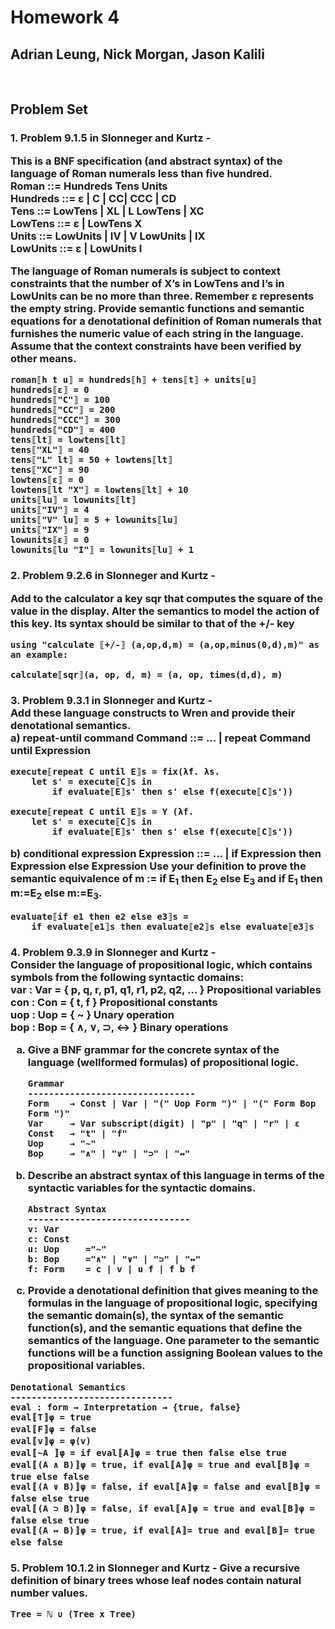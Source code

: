 # Homework 4

## Adrian Leung, Nick Morgan, Jason Kalili

<br>

## Problem Set

<!-- ![Wren Rules](./assets/hw3/wren_ast_rules.png) -->

<h3><b>1. Problem 9.1.5 in Slonneger and Kurtz -</b>

This is a BNF specification (and abstract syntax) of the language of Roman numerals less than five hundred. <br>
Roman ::= Hundreds Tens Units<br>
Hundreds ::= ε | C | CC| CCC | CD<br>
Tens ::= LowTens | XL | L LowTens | XC<br>
LowTens ::= ε | LowTens X<br>
Units ::= LowUnits | IV | V LowUnits | IX<br>
LowUnits ::= ε | LowUnits I<br>

The language of Roman numerals is subject to context constraints that
the number of X’s in LowTens and I’s in LowUnits can be no more than
three. Remember ε represents the empty string.
Provide semantic functions and semantic equations for a denotational
definition of Roman numerals that furnishes the numeric value of each
string in the language. Assume that the context constraints have been
verified by other means.

```
roman⟦h t u⟧ = hundreds⟦h⟧ + tens⟦t⟧ + units⟦u⟧
hundreds⟦ε⟧ = 0
hundreds⟦"C"⟧ = 100
hundreds⟦"CC"⟧ = 200
hundreds⟦"CCC"⟧ = 300
hundreds⟦"CD"⟧ = 400
tens⟦lt⟧ = lowtens⟦lt⟧
tens⟦"XL"⟧ = 40
tens⟦"L" lt⟧ = 50 + lowtens⟦lt⟧
tens⟦"XC"⟧ = 90
lowtens⟦ε⟧ = 0
lowtens⟦lt "X"⟧ = lowtens⟦lt⟧ + 10
units⟦lu⟧ = lowunits⟦lt⟧
units⟦"IV"⟧ = 4
units⟦"V" lu⟧ = 5 + lowunits⟦lu⟧
units⟦"IX"⟧ = 9
lowunits⟦ε⟧ = 0
lowunits⟦lu "I"⟧ = lowunits⟦lu⟧ + 1
```

<h3><b>2. Problem 9.2.6 in Slonneger and Kurtz -</b>

Add to the calculator a key sqr that computes the square of the value in
the display. Alter the semantics to model the action of this key. Its syntax should be similar to that of the +/- key

```
using "calculate ⟦+/-⟧ (a,op,d,m) = (a,op,minus(0,d),m)" as an example:

calculate⟦sqr⟧(a, op, d, m) = (a, op, times(d,d), m)
```

<h3><b>3. Problem 9.3.1 in Slonneger and Kurtz - </b><br>
<b> Add these language constructs to Wren and provide their denotational
semantics.</b><br>
a) repeat-until command
Command ::= ... | repeat Command until Expression<br>

```
execute⟦repeat C until E⟧s = fix(λf. λs.
    let s' = execute⟦C⟧s in
        if evaluate⟦E⟧s' then s' else f(execute⟦C⟧s'))

execute⟦repeat C until E⟧s = Y (λf.
    let s' = execute⟦C⟧s in
        if evaluate⟦E⟧s' then s' else f(execute⟦C⟧s'))
```

b) conditional expression
Expression ::= ... | if Expression then Expression else Expression
Use your definition to prove the semantic equivalence of
m := if E<sub>1</sub> then E<sub>2</sub> else E<sub>3</sub> and if E<sub>1</sub> then m:=E<sub>2</sub> else m:=E<sub>3</sub>.<br>

```
evaluate⟦if e1 then e2 else e3⟧s =
    if evaluate⟦e1⟧s then evaluate⟦e2⟧s else evaluate⟦e3⟧s
```

<h3><b>4. Problem 9.3.9 in Slonneger and Kurtz -</b><br>
Consider the language of propositional logic, which contains symbols
from the following syntactic domains:<br>
var : Var = { p, q, r, p1, q1, r1, p2, q2, … } Propositional variables<br>
con : Con = { t, f } Propositional constants<br>
uop : Uop = { ~ } Unary operation<br>
bop : Bop = { ∧, ∨, ⊃, ↔ } Binary operations<br>
<ol style = 'list-style-type: lower-latin;'>
<li>Give a BNF grammar for the concrete syntax of the language (wellformed formulas) of propositional logic.

```
Grammar
--------------------------------
Form    → Const | Var | "(" Uop Form ")" | "(" Form Bop Form ")"
Var     → Var subscript(digit) | "p" | "q" | "r" | ε
Const   → "t" | "f"
Uop     → "~"
Bop     → "∧" | "∨" | "⊃" | "↔"
```

<li> Describe an abstract syntax of this language in terms of the syntactic
variables for the syntactic domains.

```
Abstract Syntax
-------------------------------
v: Var
c: Const
u: Uop     ="~"
b: Bop     ="∧" | "∨" | "⊃" | "↔"
f: Form    = c | v | u f | f b f
```

<li>Provide a denotational definition that gives meaning to the formulas
in the language of propositional logic, specifying the semantic
domain(s), the syntax of the semantic function(s), and the semantic
equations that define the semantics of the language. One parameter
to the semantic functions will be a function assigning Boolean values
to the propositional variables.
</ol>

```
Denotational Semantics
-------------------------------
eval : form → Interpretation → {true, false}
eval〚T〛φ = true
eval〚F〛φ = false
eval〚v〛φ = φ(v)
eval〚~A 〛φ = if eval〚A〛φ = true then false else true
eval〚(A ∧ B)〛φ = true, if eval〚A〛φ = true and eval〚B〛φ = true else false
eval〚(A ∨ B)〛φ = false, if eval〚A〛φ = false and eval〚B〛φ = false else true
eval〚(A ⊃ B)〛φ = false, if eval〚A〛φ = true and eval〚B〛φ = false else true
eval〚(A ↔ B)〛φ = true, if eval〚A〛= true and eval〚B〛= true else false
```

<h3><b>5. Problem 10.1.2 in Slonneger and Kurtz -</b>
Give a recursive definition of binary trees whose leaf nodes contain natural
number values.<br>

```
Tree = ℕ ∪ (Tree x Tree)
```
